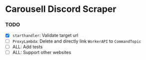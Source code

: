 # Carousell Discord Scraper

### TODO

- [x] `starthandler`: Validate target url
- [ ] `ProxyLambda`: Delete and directly link `WorkerAPI` to `CommandTopic`
- [ ] ALL: Add tests
- [ ] ALL: Support other websites
